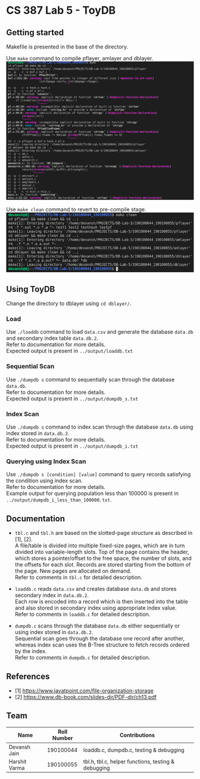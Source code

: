 # CS 387 Lab 5 - ToyDB

## Getting started

Makefile is presented in the base of the directory.

Use `make` command to compile pflayer, amlayer and dblayer.  
![`make`](./screenshots/make.png)

Use `make clean` command to revert to pre-compile stage.  
![`make clean`](./screenshots/make_clean.png)

## Using ToyDB

Change the directory to dblayer using `cd dblayer/`.

### Load

Use `./loaddb` command to load `data.csv` and generate the database `data.db` and secondary index table `data.db.2`.  
Refer to documentation for more details.  
Expected output is present in `../output/loaddb.txt`

### Sequential Scan

Use `./dumpdb s` command to sequentially scan through the database `data.db`.  
Refer to documentation for more details.  
Expected output is present in `../output/dumpdb_s.txt`

### Index Scan

Use `./dumpdb s` command to index scan through the database `data.db` using index stored in `data.db.2`.  
Refer to documentation for more details.  
Expected output is present in `../output/dumpdb_i.txt`

### Querying using Index Scan

Use `./dumpdb s [condition] [value]` command to query records satisfying the condition using index scan.  
Refer to documentation for more details.  
Example output for querying population less than 100000 is present in `../output/dumpdb_i_less_than_100000.txt`.

## Documentation

- `tbl.c` and `tbl.h` are based on the slotted-page structure as described in [1], [2].  
  A file/table is divided into multiple fixed-size pages, which are in turn divided into variable-length slots. Top of the page contains the header, which stores a pointer/offset to the free space, the number of slots, and the offsets for each slot. Records are stored starting from the bottom of the page. New pages are allocated on demand.  
  Refer to comments in `tbl.c` for detailed description.

- `loaddb.c` reads `data.csv` and creates database `data.db` and stores secondary index in `data.db.2`.  
  Each row is encoded into a record which is then inserted into the table and also stored in secondary index using appropriate index value.  
  Refer to comments in `loaddb.c` for detailed description.

- `dumpdb.c` scans through the database `data.db` either sequentially or using index stored in `data.db.2`.  
  Sequential scan goes through the database one record after another, whereas index scan uses the B-Tree structure to fetch records ordered by the index.  
  Refer to comments in `dumpdb.c` for detailed description.

## References

- [1] https://www.javatpoint.com/file-organization-storage
- [2] https://www.db-book.com/slides-dir/PDF-dir/ch13.pdf

## Team

| Name          | Roll Number | Contributions                                       |
| ------------- | ----------- | --------------------------------------------------- |
| Devansh Jain  | 190100044   | loaddb.c, dumpdb.c, testing & debugging             |
| Harshit Varma | 190100055   | tbl.h, tbl.c, helper functions, testing & debugging |
